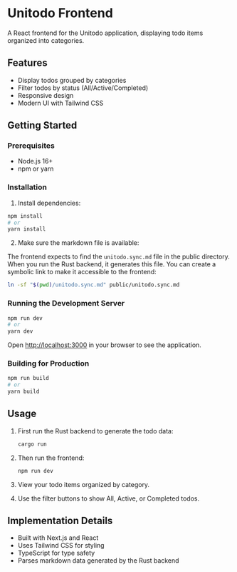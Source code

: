 # Unitodo Frontend

A React frontend for the Unitodo application, displaying todo items organized into categories.

## Features

- Display todos grouped by categories
- Filter todos by status (All/Active/Completed)
- Responsive design
- Modern UI with Tailwind CSS

## Getting Started

### Prerequisites

- Node.js 16+ 
- npm or yarn

### Installation

1. Install dependencies:

```bash
npm install
# or
yarn install
```

2. Make sure the markdown file is available:

The frontend expects to find the `unitodo.sync.md` file in the public directory. When you run the Rust backend, it generates this file. You can create a symbolic link to make it accessible to the frontend:

```bash
ln -sf "$(pwd)/unitodo.sync.md" public/unitodo.sync.md
```

### Running the Development Server

```bash
npm run dev
# or
yarn dev
```

Open [http://localhost:3000](http://localhost:3000) in your browser to see the application.

### Building for Production

```bash
npm run build
# or
yarn build
```

## Usage

1. First run the Rust backend to generate the todo data:
   ```bash
   cargo run
   ```

2. Then run the frontend:
   ```bash
   npm run dev
   ```

3. View your todo items organized by category.
4. Use the filter buttons to show All, Active, or Completed todos.

## Implementation Details

- Built with Next.js and React
- Uses Tailwind CSS for styling
- TypeScript for type safety
- Parses markdown data generated by the Rust backend 